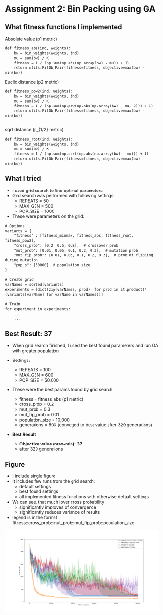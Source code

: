 # Assignment 2: Bin Packing using GA

## What fitness functions I implemented
Absolute value (p1 metric)
```
def fitness_abs(ind, weights):
    bw = bin_weights(weights, ind)
    mu = sum(bw) / K
    fitness = 1 / (np.sum(np.abs(np.array(bw) - mu)) + 1)
    return utils.FitObjPair(fitness=fitness, objective=max(bw) - min(bw))
 ```
Euclid distance (p2 metric)
```
def fitness_pow2(ind, weights):
    bw = bin_weights(weights, ind)
    mu = sum(bw) / K
    fitness = 1 / (np.sum(np.pow(np.abs(np.array(bw) - mu, 2))) + 1)
    return utils.FitObjPair(fitness=fitness, objective=max(bw) - min(bw))


```
sqrt distance (p_{1/2} metric)
```
def fitness_root(ind, weights):
    bw = bin_weights(weights, ind)
    mu = sum(bw) / K
    fitness = 1 / (np.sum(np.sqrt(np.abs(np.array(bw) - mu))) + 1)
    return utils.FitObjPair(fitness=fitness, objective=max(bw) - min(bw))
```
## What I tried
* I used grid search to find optimal parameters
* Grid search was performed with following settings:
    * REPEATS = 50
    * MAX_GEN = 500
    * POP_SIZE = 1000
* These were parameters on the grid:


```
# Options
variants = {
    "fitness" : [fitness_minmax, fitness_abs, fitness_root, fitness_pow2],
    "cross_prob": [0.2, 0.5, 0.8],  # crossover prob
    "mut_prob": [0.01, 0.05, 0.1, 0.2, 0.3],  # mutation prob
    "mut_fip_prob": [0.01, 0.05, 0.1, 0.2, 0.3],  # prob of flipping during mutation
    "pop_s": [50000]  # population size
}

# Create grid
varNames = sorted(variants)
experiments = [dict(zip(varNames, prod)) for prod in it.product(*(variants[varName] for varName in varNames))]

# Train
for experiment in experiments:
    ...
    ...
```

## Best Result: 37
* When grid search finished, I used the best found parameters and run GA with greater population
* Settings:
    * REPEATS = 100
    * MAX_GEN = 600
    * POP_SIZE = 50,000
 
* These were the best params found by grid search:
    * fitness = fitness_abs  (p1 metric) 
     * cross_prob = 0.2
     * mut_prob = 0.3
     * mut_fip_prob = 0.01
     * population_size = 10,000
     * generations = 500 (conveged to best value after 329 generations)
     
 * **Best Result**
     * **Objective value (max-min): 37**
     * after 329 generations
     
## Figure
* I include single figure
* It includes few runs from the grid search:
    * default settings
    * best found settings
    * all implemented fitness functions with otherwise default settings
* We can see, that much lover cross probability
    * significantly improves of convergence
    * significantly reduces variance of results
* legend is in the format  fitness::cross_prob::mut_prob::mut_fip_prob::population_size


![alt text](grid_search_example.png "Grid Search Examples")

